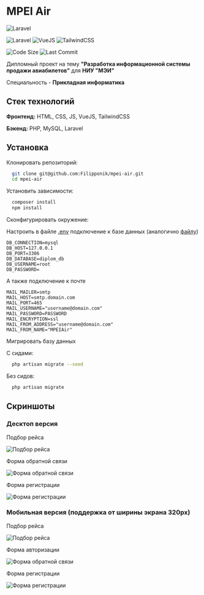 # MPEI Air

![Laravel](https://raw.githubusercontent.com/laravel/art/master/logo-lockup/5%20SVG/2%20CMYK/1%20Full%20Color/laravel-logolockup-cmyk-red.svg)

![Laravel](https://img.shields.io/badge/made%20with-Laravel-brightgreen)
![VueJS](https://img.shields.io/badge/made%20with-VueJS-brightgreen)
![TailwindCSS](https://img.shields.io/badge/made%20with-TailwindCSS-brightgreen)

![Code Size](https://img.shields.io/github/languages/code-size/filipponik/mpei-air)
![Last Commit](https://img.shields.io/github/last-commit/filipponik/mpei-air)

Дипломный проект на тему **"Разработка информационной системы продажи авиабилетов"** для **НИУ "МЭИ"**

Специальность - **Прикладная информатика**

## Стек технологий

**Фронтенд:** HTML, CSS, JS, VueJS, TailwindCSS

**Бэкенд:** PHP, MySQL, Laravel

## Установка

Клонировать репозиторий:

```bash
  git clone git@github.com:Filipponik/mpei-air.git
  cd mpei-air
```

Установить зависимости:

```bash
  composer install
  npm install
```

Сконфигурировать окружение:

Настроить в файле [.env](.env) подключение к базе данных (аналогично [файлу](.env.example))

```env
DB_CONNECTION=mysql
DB_HOST=127.0.0.1
DB_PORT=3306
DB_DATABASE=diplom_db
DB_USERNAME=root
DB_PASSWORD=
```

А также подключение к почте

```env
MAIL_MAILER=smtp
MAIL_HOST=smtp.domain.com
MAIL_PORT=465
MAIL_USERNAME="username@domain.com"
MAIL_PASSWORD=PASSWORD
MAIL_ENCRYPTION=ssl
MAIL_FROM_ADDRESS="username@domain.com"
MAIL_FROM_NAME="MPEIAir"
```

Мигрировать базу данных

С сидами:

```bash
  php artisan migrate --seed
```

Без сидов:

```bash
  php artisan migrate
```

## Скриншоты

### Десктоп версия

Подбор рейса

![Подбор рейса](https://user-images.githubusercontent.com/44286080/130289797-e95454fd-c09f-4247-a8b1-96431daa7558.png)

Форма обратной связи

![Форма обратной связи](https://user-images.githubusercontent.com/44286080/130289865-f5231b52-b99a-42f4-834c-934a78870a80.png)

Форма регистрации

![Форма регистрации](https://user-images.githubusercontent.com/44286080/130289929-010d6f91-d064-41b3-bcd8-ac2c49b383bc.png)

### Мобильная версия (поддержка от ширины экрана 320px)

Подбор рейса

![Подбор рейса](https://user-images.githubusercontent.com/44286080/130334465-380993b6-d62f-4d29-a161-ea7d1a2c88dc.png)

Форма авторизации

![Форма обратной связи](https://user-images.githubusercontent.com/44286080/130334447-98d083f6-a8f7-4277-9bde-76abaa112fcc.png)

Форма регистрации

![Форма регистрации](https://user-images.githubusercontent.com/44286080/130334470-3293dd4f-4267-4348-b98a-f9c89f77da40.png)
